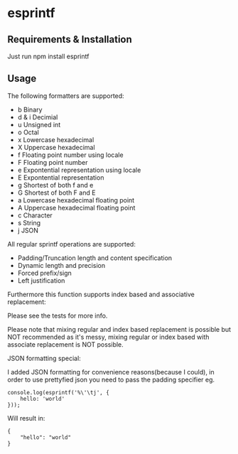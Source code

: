 # esprintf

## Requirements & Installation

Just run npm install esprintf

## Usage

The following formatters are supported:

- b Binary
- d & i Decimial
- u Unsigned int
- o Octal
- x Lowercase hexadecimal 
- X Uppercase hexadecimal
- f Floating point number using locale
- F Floating point number
- e Expontential representation using locale
- E Expontential representation 
- g Shortest of both f and e
- G Shortest of both F and E
- a Lowercase hexadecimal floating point
- A Uppercase hexadecimal floating point
- c Character
- s String
- j JSON

All regular sprintf operations are supported:

- Padding/Truncation length and content specification
- Dynamic length and precision
- Forced prefix/sign
- Left justification

Furthermore this function supports index based and associative replacement:

Please see the tests for more info.

Please note that mixing regular and index based replacement is possible but NOT recommended as it's messy, mixing regular or index based with associate replacement is NOT possible.

JSON formatting special:

I added JSON formatting for convenience reasons(because I could), in order to use prettyfied json you need to pass the padding specifier eg.

````
console.log(esprintf('%\'\tj', {
	hello: 'world'
}));
````

Will result in:

````
{
	"hello": "world"
}
````
